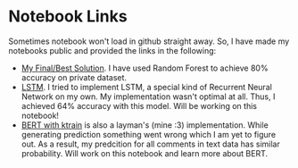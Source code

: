 # Notebook Links

Sometimes notebook won't load in github straight away. So, I have made my notebooks public and provided the links in the following:

- [My Final/Best Solution](https://www.kaggle.com/fahimmahmood/jigsaw-toxic-comment-detection). I have used Random Forest to achieve 80% accuracy on private dataset.
- [LSTM](https://www.kaggle.com/fahimmahmood/rnn-lstm). I tried to implement LSTM, a special kind of Recurrent Neural Network on my own. My implementation wasn't optimal at all.
  Thus, I achieved 64% accuracy with this model. Will be working on this notebook!
- [BERT with ktrain](https://colab.research.google.com/drive/16ixHeQd2nIZ3sbWHkKarTMGglW1rCYMM?usp=sharing) is also a layman's (mine :3) implementation. While generating prediction
  something went wrong which I am yet to figure out. As a result, my predcition for all comments in text data has similar probability. Will work on this notebook and learn more
  about BERT.
